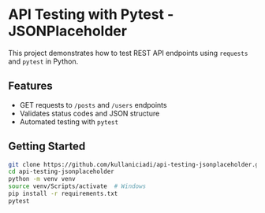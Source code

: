 # API Testing with Pytest - JSONPlaceholder

This project demonstrates how to test REST API endpoints using `requests` and `pytest` in Python.

## Features
- GET requests to `/posts` and `/users` endpoints
- Validates status codes and JSON structure
- Automated testing with `pytest`

## Getting Started

```bash
git clone https://github.com/kullaniciadi/api-testing-jsonplaceholder.git
cd api-testing-jsonplaceholder
python -m venv venv
source venv/Scripts/activate  # Windows
pip install -r requirements.txt
pytest
